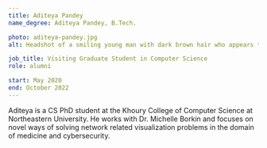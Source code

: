 ```yaml
---
title: Aditeya Pandey
name_degree: Aditeya Pandey, B.Tech.

photo: aditeya-pandey.jpg
alt: Headshot of a smiling young man with dark brown hair who appears to be Asian. He is wearing a turquoise shirt under a yellow striped v-neck sweater. The background is bright and blurred in a bokeh effect.

job_title: Visiting Graduate Student in Computer Science
role: alumni

start: May 2020
end: October 2022
---
```

Aditeya is a CS PhD student at the Khoury College of Computer Science at Northeastern University. He works with Dr. Michelle Borkin and focuses on novel ways of solving network related visualization problems in the domain of medicine and cybersecurity. 
